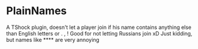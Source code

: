 PlainNames
==========

A TShock plugin, doesn't let a player join if his name contains anything else than English letters or . , !
Good for not letting Russians join xD Just kidding, but names like **** are very annoying
